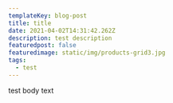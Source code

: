 ```yaml
---
templateKey: blog-post
title: title
date: 2021-04-02T14:31:42.262Z
description: test description
featuredpost: false
featuredimage: static/img/products-grid3.jpg
tags:
  - test
---
```

test body text